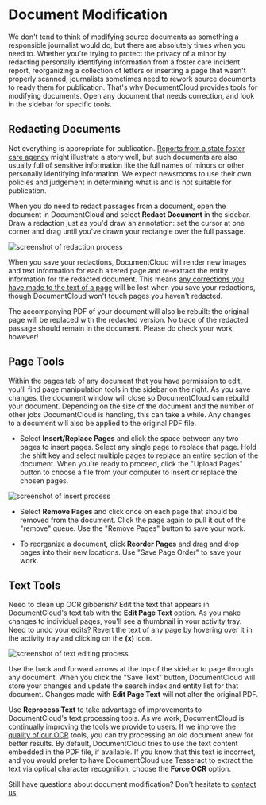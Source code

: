 # Document Modification

We don't tend to think of modifying source documents as something a responsible journalist would do, but there are absolutely times when you need to. Whether you're trying to protect the privacy of a minor by redacting personally identifying information from a foster care incident report, reorganizing a collection of letters or inserting a page that wasn't properly scanned, journalists sometimes need to rework source documents to ready them for publication. That's why DocumentCloud provides tools for modifying documents. Open any document that needs correction, and look in the sidebar for specific tools.

## <span id="redactions">Redacting Documents</span>

Not everything is appropriate for publication. [Reports from a state foster care agency](http://media.apps.chicagotribune.com/docs/ct-met-dcfs-letters.html) might illustrate a story well, but such documents are also usually full of sensitive information like the full names of minors or other personally identifying information. We expect newsrooms to use their own policies and judgement in determining what is and is not suitable for publication.

When you do need to redact passages from a document, open the document in DocumentCloud and select **Redact Document** in the sidebar. Draw a redaction just as you'd draw an annotation: set the cursor at one corner and drag until you've drawn your rectangle over the full passage.

<img alt="screenshot of redaction process" src="/images/help/redact.jpg" class="full_line" />

When you save your redactions, DocumentCloud will render new images and text information for each altered page and re-extract the entity information for the redacted document. This means [any corrections you have made to the text of a page](#texttools) will be lost when you save your redactions, though DocumentCloud won't touch pages you haven't redacted.

The accompanying PDF of your document will also be rebuilt: the original page will be replaced with the redacted version. No trace of the redacted passage should remain in the document. Please do check your work, however!

## <span id="pagetools">Page Tools</span>

Within the pages tab of any document that you have permission to edit, you'll find page manipulation tools in the sidebar on the right. As you save changes, the document window will close so DocumentCloud can rebuild your document. Depending on the size of the document and the number of other jobs DocumentCloud is handling, this can take a while. Any changes to a document will also be applied to the original PDF file.

 * Select **Insert/Replace Pages** and click the space between any two pages to insert pages. Select any single page to replace that page. Hold the shift key and select multiple pages to replace an entire section of the document. When you're ready to proceed, click the "Upload Pages" button to choose a file from your computer to insert or replace the chosen pages.

<img alt="screenshot of insert process" src="/images/help/insert.jpg" class="full_line" />

 * Select **Remove Pages** and click once on each page that should be removed from the document. Click the page again to pull it out of the "remove" queue. Use the "Remove Pages" button to save your work.

 * To reorganize a document, click **Reorder Pages** and drag and drop pages into their new locations. Use "Save Page Order" to save your work.

## <span id="texttools">Text Tools</span>

Need to clean up OCR gibberish? Edit the text that appears in DocumentCloud's text tab with the **Edit Page Text** option. As you make changes to individual pages, you'll see a thumbnail in your activity tray. Need to undo your edits? Revert the text of any page by hovering over it in the activity tray and clicking on the **(x)** icon.

<img alt="screenshot of text editing process" src="/images/help/text.jpg" class="full_line" />

Use the back and forward arrows at the top of the sidebar to page through any document. When you click the "Save Text" button, DocumentCloud will store your changes and update the search index and entity list for that document. Changes made with **Edit Page Text** will not alter the original PDF.

Use **Reprocess Text** to take advantage of improvements to DocumentCloud's text processing tools. As we work, DocumentCloud is continually improving the tools we provide to users. If we [improve the quality of our OCR][] tools, you can try processing an old document anew for better results. By default, DocumentCloud tries to use the text content embedded in the PDF file, if available. If you know that this text is incorrect, and you would prefer to have DocumentCloud use Tesseract to extract the text via optical character recognition, choose the **Force OCR** option.

Still have questions about document modification? Don't hesitate to [contact us][].


[improve the quality of our OCR]: http://blog.documentcloud.org/blog/2010/11/improving-the-quality-of-ocr/
[contact us]: javascript:dc.ui.Dialog.contact()
